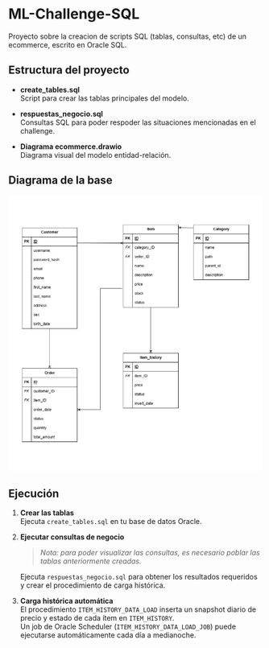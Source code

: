 # ML-Challenge-SQL

Proyecto sobre la creacion de scripts SQL (tablas, consultas, etc) de un ecommerce, escrito en Oracle SQL.

## Estructura del proyecto

- **create_tables.sql**  
  Script para crear las tablas principales del modelo.

- **respuestas_negocio.sql**  
  Consultas SQL para poder respoder las situaciones mencionadas en el challenge.

- **Diagrama ecommerce.drawio**  
  Diagrama visual del modelo entidad-relación.

## Diagrama de la base

![Diagrama Entidad-Relación Ecommerce](./DER_ecommerce.png)

## Ejecución

1. **Crear las tablas**  
   Ejecuta `create_tables.sql` en tu base de datos Oracle.

2. **Ejecutar consultas de negocio**  
   > *Nota: para poder visualizar las consultas, es necesario poblar las tablas anteriormente creadas.*


   Ejecuta `respuestas_negocio.sql` para obtener los resultados requeridos y crear el procedimiento de carga histórica.

3. **Carga histórica automática**  
   El procedimiento `ITEM_HISTORY_DATA_LOAD` inserta un snapshot diario de precio y estado de cada ítem en `ITEM_HISTORY`.  
   Un job de Oracle Scheduler (`ITEM_HISTORY_DATA_LOAD_JOB`) puede ejecutarse automáticamente cada día a medianoche.